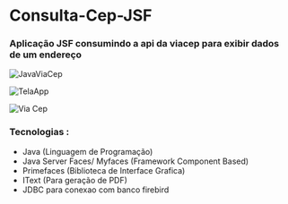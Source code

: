 # Consulta-Cep-JSF
### Aplicação JSF consumindo a api da viacep para exibir dados de um endereço
![JavaViaCep](https://github.com/AtilaPr10/Consulta-Cep-JSF/assets/7785440/91a46811-be79-4291-9e30-63583075d5ad)


![TelaApp](https://github.com/AtilaPr10/Consulta-Cep-JSF/assets/7785440/3bf4c130-0e38-448f-ba60-da4c9546d736)


![Via Cep](https://github.com/AtilaPr10/Consulta-Cep-JSF/assets/7785440/57736611-5616-47e2-a155-ffc0e43abd6b)


### Tecnologias :
  - Java (Linguagem de Programação)
  - Java Server Faces/ Myfaces (Framework Component Based)
  - Primefaces (Biblioteca de Interface Grafica)
  - IText (Para geração de PDF)
  - JDBC para conexao com banco firebird
